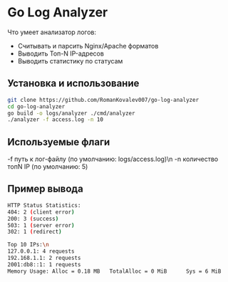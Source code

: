 # Go Log Analyzer

Что умеет анализатор логов:
- Считывать и парсить Nginx/Apache форматов
- Выводить Топ-N IP-адресов
- Выводить статистику по статусам

## Установка и использование
```bash
git clone https://github.com/RomanKovalev007/go-log-analyzer
cd go-log-analyzer
go build -o logs/analyzer ./cmd/analyzer
./analyzer -f access.log -n 10
```
## Используемые флаги
-f путь к лог-файлу (по умолчанию: logs/access.log)\n
-n количество топN IP (по умолчанию: 5)


## Пример вывода
```bash
HTTP Status Statistics:
404: 2 (client error)
200: 3 (success)
503: 1 (server error)
302: 1 (redirect)

Top 10 IPs:\n
127.0.0.1: 4 requests
192.168.1.1: 2 requests
2001:db8::1: 1 requests
Memory Usage: Alloc = 0.18 MB   TotalAlloc = 0 MiB      Sys = 6 MiB     NumGC = 0
```